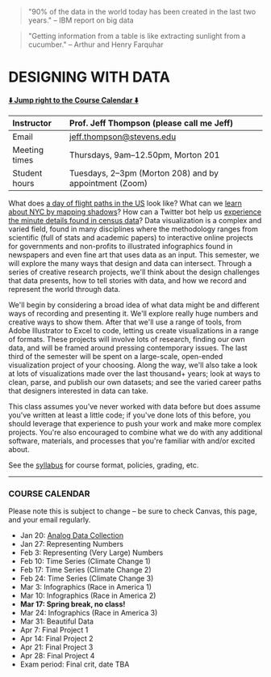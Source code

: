 >"90% of the data in the world today has been created in the last two years." – IBM report on big data

>"Getting information from a table is like extracting sunlight from a cucumber." – Arthur and Henry Farquhar

# DESIGNING WITH DATA

**[:arrow_down: Jump right to the Course Calendar :arrow_down:](https://github.com/jeffThompson/DesigningWithData#course-calendar)**

| Instructor     | Prof. Jeff Thompson (please call me Jeff) |
| :---           | :--- |
| Email          | jeff.thompson@stevens.edu |
| Meeting times  | Thursdays, 9am–12.50pm, Morton 201 |  
| Student hours  | Tuesdays, 2–3pm (Morton 208) and by appointment (Zoom) |

What does [a day of flight paths in the US](http://www.aaronkoblin.com/work/flightpatterns) look like? What can we [learn about NYC by mapping shadows](https://www.nytimes.com/interactive/2016/12/21/upshot/Mapping-the-Shadows-of-New-York-City.html?_r=5)? How can a Twitter bot help us [experience the minute details found in census data](https://twitter.com/censusAmericans)? Data visualization is a complex and varied field, found in many disciplines where the methodology ranges from scientific (full of stats and academic papers) to interactive online projects for governments and non-profits to illustrated infographics found in newspapers and even fine art that uses data as an input. This semester, we will explore the many ways that design and data can intersect. Through a series of creative research projects, we'll think about the design challenges that data presents, how to tell stories with data, and how we record and represent the world through data.

We'll begin by considering a broad idea of what data might be and different ways of recording and presenting it. We'll explore really huge numbers and creative ways to show them. After that we'll use a range of tools, from Adobe Illustrator to Excel to code, letting us create visualizations in a range of formats. These projects will involve lots of research, finding our own data, and will be framed around pressing contemporary issues. The last third of the semester will be spent on a large-scale, open-ended visualization project of your choosing. Along the way, we'll also take a look at lots of visualizations made over the last thousand+ years; look at ways to clean, parse, and publish our own datasets; and see the varied career paths that designers interested in data can take.

This class assumes you’ve never worked with data before but does assume you've written at least a little code; if you've done lots of this before, you should leverage that experience to push your work and make more complex projects. You're also encouraged to combine what we do with any additional software, materials, and processes that you're familiar with and/or excited about.

See the [syllabus](https://github.com/jeffThompson/DesigningWithData/blob/master/Syllabus.md) for course format, policies, grading, etc.

***

### COURSE CALENDAR
Please note this is subject to change – be sure to check Canvas, this page, and your email regularly.

* Jan 20: [Analog Data Collection](https://github.com/jeffThompson/DesigningWithData/tree/master/Week01_AnalogDataCollection)  
* Jan 27: Representing Numbers  
* Feb 3: Representing (Very Large) Numbers  
* Feb 10: Time Series (Climate Change 1)  
* Feb 17: Time Series (Climate Change 2)  
* Feb 24: Time Series (Climate Change 3)  
* Mar 3: Infographics (Race in America 1)  
* Mar 10: Infographics (Race in America 2)  
* **Mar 17: Spring break, no class!**  
* Mar 24: Infographics (Race in America 3)  
* Mar 31: Beautiful Data
* Apr 7: Final Project 1  
* Apr 14: Final Project 2  
* Apr 21: Final Project 3  
* Apr 28: Final Project 4  
* Exam period: Final crit, date TBA  

